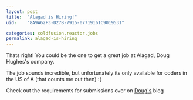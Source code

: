 ```yaml
---
layout: post
title:  "Alagad is Hiring!"
uid:	"8A9A62F3-D27B-7915-07719161C9019531"

categories: coldfusion,reactor,jobs
permalink: alagad-is-hiring
---
```

Thats right! You could be the one to get a great job at Alagad, Doug Hughes's company. 

The job sounds incredible, but unfortunately its only available for coders in the US of A (that counts me out then) :(

Check out the requirements for submissions over on <a href="http://www.doughughes.net/index.cfm?event=viewEntry&entryId=222">Doug's</a> blog